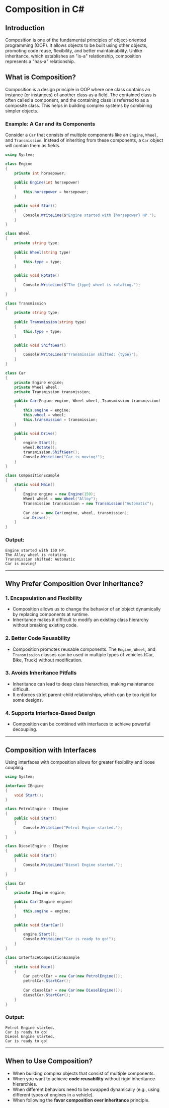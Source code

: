 # Composition in C#

## Introduction

Composition is one of the fundamental principles of object-oriented programming (OOP). It allows objects to be built using other objects, promoting code reuse, flexibility, and better maintainability. Unlike inheritance, which establishes an "is-a" relationship, composition represents a "has-a" relationship.

## What is Composition?

Composition is a design principle in OOP where one class contains an instance (or instances) of another class as a field. The contained class is often called a component, and the containing class is referred to as a composite class. This helps in building complex systems by combining simpler objects.

### Example: A Car and its Components

Consider a `Car` that consists of multiple components like an `Engine`, `Wheel`, and `Transmission`. Instead of inheriting from these components, a `Car` object will contain them as fields.

```csharp
using System;

class Engine
{
    private int horsepower;
    
    public Engine(int horsepower)
    {
        this.horsepower = horsepower;
    }

    public void Start()
    {
        Console.WriteLine($"Engine started with {horsepower} HP.");
    }
}

class Wheel
{
    private string type;
    
    public Wheel(string type)
    {
        this.type = type;
    }

    public void Rotate()
    {
        Console.WriteLine($"The {type} wheel is rotating.");
    }
}

class Transmission
{
    private string type;
    
    public Transmission(string type)
    {
        this.type = type;
    }

    public void ShiftGear()
    {
        Console.WriteLine($"Transmission shifted: {type}");
    }
}

class Car
{
    private Engine engine;
    private Wheel wheel;
    private Transmission transmission;

    public Car(Engine engine, Wheel wheel, Transmission transmission)
    {
        this.engine = engine;
        this.wheel = wheel;
        this.transmission = transmission;
    }

    public void Drive()
    {
        engine.Start();
        wheel.Rotate();
        transmission.ShiftGear();
        Console.WriteLine("Car is moving!");
    }
}

class CompositionExample
{
    static void Main()
    {
        Engine engine = new Engine(150);
        Wheel wheel = new Wheel("Alloy");
        Transmission transmission = new Transmission("Automatic");
        
        Car car = new Car(engine, wheel, transmission);
        car.Drive();
    }
}
```

### Output:
```
Engine started with 150 HP.
The Alloy wheel is rotating.
Transmission shifted: Automatic
Car is moving!
```

---

## Why Prefer Composition Over Inheritance?

### 1. **Encapsulation and Flexibility**
   - Composition allows us to change the behavior of an object dynamically by replacing components at runtime.
   - Inheritance makes it difficult to modify an existing class hierarchy without breaking existing code.

### 2. **Better Code Reusability**
   - Composition promotes reusable components. The `Engine`, `Wheel`, and `Transmission` classes can be used in multiple types of vehicles (Car, Bike, Truck) without modification.

### 3. **Avoids Inheritance Pitfalls**
   - Inheritance can lead to deep class hierarchies, making maintenance difficult.
   - It enforces strict parent-child relationships, which can be too rigid for some designs.

### 4. **Supports Interface-Based Design**
   - Composition can be combined with interfaces to achieve powerful decoupling.

---

## Composition with Interfaces

Using interfaces with composition allows for greater flexibility and loose coupling.

```csharp
using System;

interface IEngine
{
    void Start();
}

class PetrolEngine : IEngine
{
    public void Start()
    {
        Console.WriteLine("Petrol Engine started.");
    }
}

class DieselEngine : IEngine
{
    public void Start()
    {
        Console.WriteLine("Diesel Engine started.");
    }
}

class Car
{
    private IEngine engine;

    public Car(IEngine engine)
    {
        this.engine = engine;
    }

    public void StartCar()
    {
        engine.Start();
        Console.WriteLine("Car is ready to go!");
    }
}

class InterfaceCompositionExample
{
    static void Main()
    {
        Car petrolCar = new Car(new PetrolEngine());
        petrolCar.StartCar();
        
        Car dieselCar = new Car(new DieselEngine());
        dieselCar.StartCar();
    }
}
```

### Output:
```
Petrol Engine started.
Car is ready to go!
Diesel Engine started.
Car is ready to go!
```

---

## When to Use Composition?

- When building complex objects that consist of multiple components.
- When you want to achieve **code reusability** without rigid inheritance hierarchies.
- When different behaviors need to be swapped dynamically (e.g., using different types of engines in a vehicle).
- When following the **favor composition over inheritance** principle.